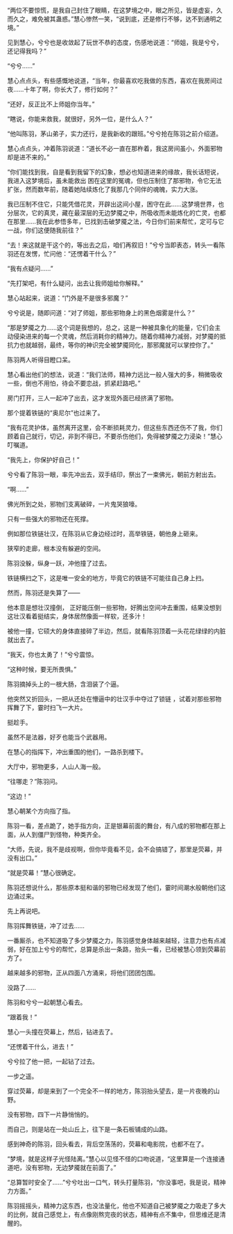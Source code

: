 “两位不要惊慌，是我自己封住了眼睛，在这梦境之中，眼之所见，皆是虚妄，久而久之，难免被其蛊惑。”慧心惨然一笑，“说到底，还是修行不够，达不到通明之境。”

见到慧心，兮兮也是收敛起了玩世不恭的态度，伤感地说道：“师姐，我是兮兮，还记得我吗？”

“兮兮……”

慧心点点头，有些感慨地说道，“当年，你最喜欢吃我做的东西，喜欢在我房间过夜……十年了啊，你长大了，修行如何？”

“还好，反正比不上师姐你当年。”

“瞎说，你能来救我，就很好，另外一位，是什么人？”

“他叫陈羽，茅山弟子，实力还行，是我新收的跟班。”兮兮抢在陈羽之前介绍道。

慧心点点头，冲着陈羽说道：“道长不必一直在那杵着，我这房间虽小，外面邪物却是进不来的。”

“你们能找到我，自是看到我留下的幻象，想必也知道进来的缘故，我长话短说，我进入这梦境后，虽未能救出 困在这里的冤魂，但也压制住了那邪物，令它无法扩张，然而数年前，随着她陆续炼化了我那几个同伴的魂魄，实力大涨。

我已压制不住它，只能凭借花灵，开辟出这间小屋，困守在此……这梦境世界，也分层次，它的真灵，藏在最深层的无边梦魇之中，所吸收而未能炼化的亡灵，也都在那里……我在此参悟多年，已找到击破梦魇之法，今日你们前来帮忙，定可与它一战，你们这便随我前往？”

“去！来这就是干这个的，等出去之后，咱们再叙旧！”兮兮当即表态，转头一看陈羽还在发愣，忙问他：“还愣着干什么？”

“我有点疑问……”

“先打架吧，有什么疑问，出去让我师姐给你解释。”

慧心站起来，说道：“门外是不是很多邪魔？”

兮兮说是，随即问道：“对了师姐，那些邪物身上的黑色烟雾是什么？”

“那是梦魇之力……这个词是我想的，总之，这是一种被具象化的能量，它们会主动侵染进来的每一个灵魂，然后消耗你的精神力。随着你精神力减弱，对梦魇的抵抗力也就越弱，最终，等你的神识完全被梦魇同化，那邪魔就可以掌控你了。”

陈羽两人听得目瞪口呆。

慧心看出他们的想法，说道：“我们法师，精神力远比一般人强大的多，稍微吸收一些，倒也不用怕，待会不要恋战，抓紧赶路吧。”

房门打开，三人一起冲了出去，这才发现外面已经挤满了邪物。

那个提着铁链的“奥尼尔”也过来了。

“我有花灵护体，虽然离开这里，会不断损耗灵力，但这些东西还伤不了我，你们顾着自己就行，切记，非到不得已，不要杀伤他们，免得被梦魇之力浸染！”慧心叮嘱道。

“我先上，你保护好自己！”

兮兮看了陈羽一眼，率先冲出去，双手结印，祭出了一束佛光，朝前方射出去。

“啊……”

佛光所到之处，邪物们支离破碎，一片鬼哭狼嚎。

只有一些强大的邪物还在死撑。

例如那位铁链壮汉，在陈羽从它身边经过时，高举铁链，朝他身上砸来。

狭窄的走廊，根本没有躲避的空间。

陈羽没躲，纵身一跃，冲他撞了过去。

铁链横扫之下，这是唯一安全的地方，毕竟它的铁链不可能往自己身上扫。

然而，陈羽还是失算了——

他本意是想壮汉撞倒， 正好能压倒一些邪物，好腾出空间冲去重围，结果没想到这壮汉看着挺结实，身体居然像面一样软，还多汁！

被他一撞，它硕大的身体直接碎了半边，然后，就看陈羽顶着一头花花绿绿的内脏就出去了。

“我天，你也太勇了！”兮兮震惊。

“这种时候，要无所畏惧。”

陈羽摘掉头上的一根大肠，含泪装了个逼。

他突然又折回头，一把从还处在懵逼中的壮汉手中夺过了锁链 ，试着对那些邪物挥舞了下，霎时扫飞一大片。

挺趁手。

虽然不是法器，好歹也能当个武器用。

在慧心的指挥下，冲出重围的他们，一路杀到楼下。

大厅中，邪物更多，人山人海一般。

“往哪走？”陈羽问。

“这边！”

慧心朝某个方向指了指。

陈羽一看，差点跪了，她手指方向，正是银幕前面的舞台，有八成的邪物都在那上面，从人到僵尸到怪物，种类齐全。

“大师，先说，我不是歧视啊，但你毕竟看不见，会不会搞错了，那里是荧幕，并没有出口。”

“就是荧幕！”慧心很确定。

陈羽还想说什么，那些原本挺和谐的邪物已经发现了他们，霎时间潮水般朝他们这边涌过来。

先上再说吧。

陈羽挥舞铁链，冲了过去……

一番厮杀，也不知道吸了多少梦魇之力，陈羽感觉身体越来越轻，注意力也有点减弱，好在加上兮兮的帮忙，总算是杀出一条路，抬头一看，已经被慧心领到荧幕前方了。

越来越多的邪物，正从四面八方涌来，将他们团团包围。

没路了……

陈羽和兮兮一起朝慧心看去。

“跟着我！”

慧心一头撞在荧幕上，然后，钻进去了。

“还愣着干什么，进去！”

兮兮拉了他一把，一起钻了过去。

一步之遥。

穿过荧幕，却是来到了一个完全不一样的地方，陈羽抬头望去，是一片夜晚的山野。

没有邪物，四下一片静悄悄的。

而自己，则是站在一处山丘上，往下是一条石板铺成的山路。

感到神奇的陈羽，回头看去，背后空荡荡的，荧幕和电影院，也都不在了。

“梦境，就是这样子光怪陆离。”慧心以见怪不怪的口吻说道，“这里算是一个连接通道吧，没有邪物，无边梦魇就在前面了。”

“总算暂时安全了……”兮兮吐出一口气，转头打量陈羽，“你没事吧，我是说，精神力方面。”

陈羽摇摇头，精神力这东西，也没法量化，他也不知道自己被梦魇之力吸走了多大的比例，就自己感觉上，有点像刚熬完夜的状态，精神有点不集中，但思维还是清醒的。
